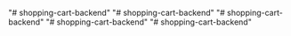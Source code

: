 "# shopping-cart-backend" 
"# shopping-cart-backend" 
"# shopping-cart-backend" 
"# shopping-cart-backend" 
"# shopping-cart-backend" 

